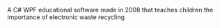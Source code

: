 A C# WPF educational software made in 2008 that teaches children the importance of electronic waste recycling
